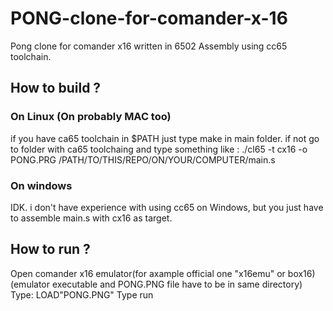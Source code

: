 # PONG-clone-for-comander-x-16
Pong clone for comander x16 written in 6502 Assembly using cc65 toolchain.
<h2>How to build ?</h2>
<h3>On Linux (On probably MAC too) </h3>
if you have ca65 toolchain in $PATH just type make in main folder.
if not go to folder with ca65 toolchaing and type something like :
./cl65 -t cx16 -o PONG.PRG /PATH/TO/THIS/REPO/ON/YOUR/COMPUTER/main.s
<h3> On windows </h3>
IDK. i don't have experience with using cc65 on Windows, but you just have to assemble main.s with cx16 as target.

<h2>How to run ?</h2>
Open comander x16  emulator(for axample official one "x16emu" or box16) (emulator executable and PONG.PNG file have to be in same directory)
Type:
LOAD"PONG.PNG"
Type run


